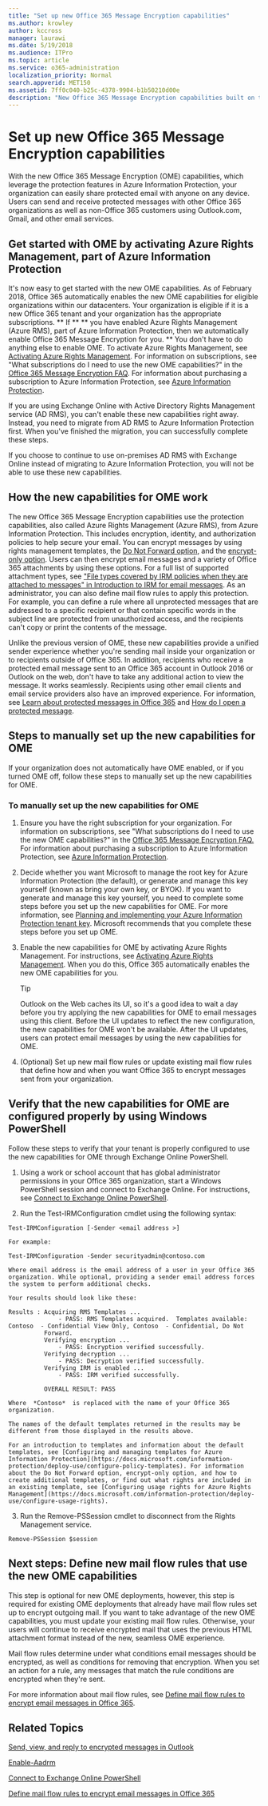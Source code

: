 ```yaml
---
title: "Set up new Office 365 Message Encryption capabilities"
ms.author: krowley
author: kccross
manager: laurawi
ms.date: 5/19/2018
ms.audience: ITPro
ms.topic: article
ms.service: o365-administration
localization_priority: Normal
search.appverid: MET150
ms.assetid: 7ff0c040-b25c-4378-9904-b1b50210d00e
description: "New Office 365 Message Encryption capabilities built on top of Azure Information Protection, your organization can use protected email communication with people inside and outside your organization. The new OME capabilities work with other Office 365 organizations, Outlook.com, Gmail, and other email services."
---
```


# Set up new Office 365 Message Encryption capabilities

With the new Office 365 Message Encryption (OME) capabilities, which leverage the protection features in Azure Information Protection, your organization can easily share protected email with anyone on any device. Users can send and receive protected messages with other Office 365 organizations as well as non-Office 365 customers using Outlook.com, Gmail, and other email services.
  
## Get started with OME by activating Azure Rights Management, part of Azure Information Protection

It's now easy to get started with the new OME capabilities. As of February 2018, Office 365 automatically enables the new OME capabilities for eligible organizations within our datacenters. Your organization is eligible if it is a new Office 365 tenant and your organization has the appropriate subscriptions. ** If ** ** you have enabled Azure Rights Management (Azure RMS), part of Azure Information Protection, then we automatically enable Office 365 Message Encryption for you. ** You don't have to do anything else to enable OME. To activate Azure Rights Management, see [Activating Azure Rights Management](https://docs.microsoft.com/en-us/azure/information-protection/deploy-use/activate-service).﻿ For information on subscriptions, see "What subscriptions do I need to use the new OME capabilities?" in the [Office 365 Message Encryption FAQ](ome-faq.md).﻿ For information about purchasing a subscription to Azure Information Protection, see [Azure Information Protection](https://azure.microsoft.com/services/information-protection/).
  
If you are using Exchange Online with Active Directory Rights Management service (AD RMS), you can't enable these new capabilities right away. Instead, you need to migrate from AD RMS to Azure Information Protection first. When you've finished the migration, you can successfully complete these steps.
  
If you choose to continue to use on-premises AD RMS with Exchange Online instead of migrating to Azure Information Protection, you will not be able to use these new capabilities.
  
## How the new capabilities for OME work

The new Office 365 Message Encryption capabilities use the protection capabilities, also called Azure Rights Management (Azure RMS), from Azure Information Protection. This includes encryption, identity, and authorization policies to help secure your email. You can encrypt messages by using rights management templates, the [Do Not Forward option](https://docs.microsoft.com/en-us/information-protection/deploy-use/configure-usage-rights#do-not-forward-option-for-emails), and the [encrypt-only option](https://docs.microsoft.com/en-us/information-protection/deploy-use/configure-usage-rights#encrypt-only-option-for-emails). Users can then encrypt email messages and a variety of Office 365 attachments by using these options. For a full list of supported attachment types, see ["File types covered by IRM policies when they are attached to messages" in Introduction to IRM for email messages](https://support.office.com/article/bb643d33-4a3f-4ac7-9770-fd50d95f58dc#FileTypesforIRM). As an administrator, you can also define mail flow rules to apply this protection. For example, you can define a rule where all unprotected messages that are addressed to a specific recipient or that contain specific words in the subject line are protected from unauthorized access, and the recipients can't copy or print the contents of the message.
  
Unlike the previous version of OME, these new capabilities provide a unified sender experience whether you're sending mail inside your organization or to recipients outside of Office 365. In addition, recipients who receive a protected email message sent to an Office 365 account in Outlook 2016 or Outlook on the web, don't have to take any additional action to view the message. It works seamlessly. Recipients using other email clients and email service providers also have an improved experience. For information, see [Learn about protected messages in Office 365](https://support.office.com/article/Learn-about-protected-messages-in-Office-365-2baf3ac7-12db-40a4-8af7-1852204b4b67) and [How do I open a protected message](https://support.office.com/article/How-do-I-open-a-protected-message-1157a286-8ecc-4b1e-ac43-2a608fbf3098).
  
## Steps to manually set up the new capabilities for OME

If your organization does not automatically have OME enabled, or if you turned OME off, follow these steps to manually set up the new capabilities for OME.
  
### To manually set up the new capabilities for OME

1. Ensure you have the right subscription for your organization. For information on subscriptions, see "What subscriptions do I need to use the new OME capabilities?" in the [Office 365 Message Encryption FAQ.](ome-faq.md)﻿ For information about purchasing a subscription to Azure Information Protection, see [Azure Information Protection](https://azure.microsoft.com/services/information-protection/).
    
2. Decide whether you want Microsoft to manage the root key for Azure Information Protection (the default), or generate and manage this key yourself (known as bring your own key, or BYOK). If you want to generate and manage this key yourself, you need to complete some steps before you set up the new capabilities for OME. For more information, see [Planning and implementing your Azure Information Protection tenant key](https://docs.microsoft.com/en-us/information-protection/plan-design/plan-implement-tenant-key). Microsoft recommends that you complete these steps before you set up OME.
    
3. Enable the new capabilities for OME by activating Azure Rights Management. For instructions, see [Activating Azure Rights Management](https://docs.microsoft.com/en-us/azure/information-protection/deploy-use/activate-service).﻿ When you do this, Office 365 automatically enables the new OME capabilities for you.
    
    > [!TIP]
    > Outlook on the Web caches its UI, so it's a good idea to wait a day before you try applying the new capabilities for OME to email messages using this client. Before the UI updates to reflect the new configuration, the new capabilities for OME won't be available. After the UI updates, users can protect email messages by using the new capabilities for OME. 
  
4. (Optional) Set up new mail flow rules or update existing mail flow rules that define how and when you want Office 365 to encrypt messages sent from your organization.
    
## Verify that the new capabilities for OME are configured properly by using Windows PowerShell

Follow these steps to verify that your tenant is properly configured to use the new capabilities for OME through Exchange Online PowerShell.
  
1. Using a work or school account that has global administrator permissions in your Office 365 organization, start a Windows PowerShell session and connect to Exchange Online. For instructions, see [Connect to Exchange Online PowerShell](https://docs.microsoft.com/en-us/powershell/exchange/exchange-online/connect-to-exchange-online-powershell/connect-to-exchange-online-powershell?view=exchange-ps).
    
2. Run the Test-IRMConfiguration cmdlet using the following syntax:
    
  ```
  Test-IRMConfiguration [-Sender <email address >]
  ```

    For example:
    
  ```
  Test-IRMConfiguration -Sender securityadmin@contoso.com
  ```

    Where email address is the email address of a user in your Office 365 organization. While optional, providing a sender email address forces the system to perform additional checks.
    
    Your results should look like these:
    
  ```
  Results : Acquiring RMS Templates ...
                - PASS: RMS Templates acquired.  Templates available: Contoso  - Confidential View Only, Contoso  - Confidential, Do Not 
            Forward.
            Verifying encryption ...
                - PASS: Encryption verified successfully.
            Verifying decryption ...
                - PASS: Decryption verified successfully.
            Verifying IRM is enabled ...
                - PASS: IRM verified successfully.
            
            OVERALL RESULT: PASS
  ```

    Where  *Contoso*  is replaced with the name of your Office 365 organization. 
    
    The names of the default templates returned in the results may be different from those displayed in the results above.
    
    For an introduction to templates and information about the default templates, see [Configuring and managing templates for Azure Information Protection](https://docs.microsoft.com/information-protection/deploy-use/configure-policy-templates). For information about the Do Not Forward option, encrypt-only option, and how to create additional templates, or find out what rights are included in an existing template, see [Configuring usage rights for Azure Rights Management](https://docs.microsoft.com/information-protection/deploy-use/configure-usage-rights).
    
3. Run the Remove-PSSession cmdlet to disconnect from the Rights Management service.
    
  ```
  Remove-PSSession $session
  ```

## Next steps: Define new mail flow rules that use the new OME capabilities
<a name="Rules_1"> </a>

This step is optional for new OME deployments, however, this step is required for existing OME deployments that already have mail flow rules set up to encrypt outgoing mail. If you want to take advantage of the new OME capabilities, you must update your existing mail flow rules. Otherwise, your users will continue to receive encrypted mail that uses the previous HTML attachment format instead of the new, seamless OME experience.
  
Mail flow rules determine under what conditions email messages should be encrypted, as well as conditions for removing that encryption. When you set an action for a rule, any messages that match the rule conditions are encrypted when they're sent.
  
For more information about mail flow rules, see [Define mail flow rules to encrypt email messages in Office 365](define-mail-flow-rules-to-encrypt-email.md).
  
## Related Topics
<a name="Rules_1"> </a>

[Send, view, and reply to encrypted messages in Outlook](https://support.office.com/article/eaa43495-9bbb-4fca-922a-df90dee51980.aspx)
  
[Enable-Aadrm](https://docs.microsoft.com/en-us/powershell/module/aadrm/enable-aadrm?view=azureipps)
  
[Connect to Exchange Online PowerShell](https://technet.microsoft.com/library/jj984289%28v=exchg.160%29.aspx)
  
[Define mail flow rules to encrypt email messages in Office 365](define-mail-flow-rules-to-encrypt-email.md)
  


